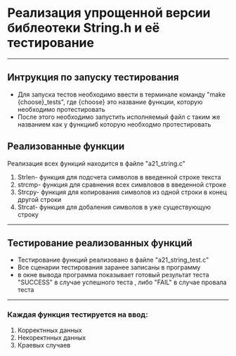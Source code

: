 # Реализация упрощенной версии библеотеки String.h и её тестирование 
---
## Интрукция по запуску тестирования
- Для запуска тестов необходимо ввести в терминале команду "make {choose}_tests", где {choose} это название функции, которую необходимо протестировать
- После этого необходимо запустить исполняемый файл с таким же названием как у функцииб которую необходмо протестировать

## Реализованные функции
Реализация всех функций находится в файле "a21_string.c"

1. Strlen- функция для подсчета символов в введенной строке текста 
2. strcmp- функция для сравнения всех симвловов в введенной строке
3. Strcpy- функция для копирования символов из одной строки в конец другой строки 
4. Strcat- функция для добаления символов в уже существующую строку 
---
## Тестирование реализованных функций
- Тестирование функций реализовано в файле "a21_string_test.c"
- Все сценарии тестирования заранее записаны в программу 
- в окне вывода программа показывает готовый результат теста "SUCCESS" в случае успешного теста , либо "FAIL" в случае провала теста
---
### Каждая функция тестируется на ввод: 
1. Корректнных данных
2. Некоректнных данных
3. Краевых случаев

